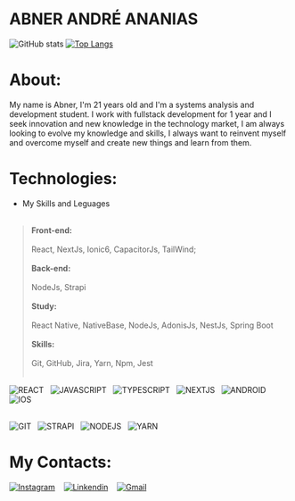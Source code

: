 # ABNER ANDRÉ ANANIAS


![GitHub stats](https://github-readme-stats.vercel.app/api?username=abnerndr&show_icons=true&theme=midnight-purple)
[![Top Langs](https://github-readme-stats.vercel.app/api/top-langs/?username=abnerndr&layout=compact&theme=midnight-purple)](https://github.com/abnerndr/github-readme-stats)





# About:
My name is Abner, I'm 21 years old and I'm a systems analysis and development student. I work with fullstack development for 1 year and I seek innovation and new knowledge in the technology market, I am always looking to evolve my knowledge and skills, I always want to reinvent myself and overcome myself and create new things and learn from them.


# Technologies:
* My Skills and Leguages<br><br>
> **Front-end:**<br><br>
> React, NextJs, Ionic6, CapacitorJs, TailWind;<br><br>
**Back-end:**<br><br>
> NodeJs, Strapi<br><br>
**Study:**<br><br>
>React Native, NativeBase, NodeJs, AdonisJs, NestJs, Spring Boot<br><br>
**Skills:**<br><br>
> Git, GitHub, Jira, Yarn, Npm, Jest<br><br>

![REACT](https://img.icons8.com/color/60/react-native.png)&nbsp;&nbsp;
![JAVASCRIPT](https://img.icons8.com/color/60/javascript--v1.png)&nbsp;&nbsp;
![TYPESCRIPT](https://img.icons8.com/fluency/60/typescript.png)&nbsp;&nbsp;
![NEXTJS](https://i.im.ge/2022/07/25/FIX1oh.png)&nbsp;&nbsp;
![ANDROID](https://cdn3.iconfinder.com/data/icons/logos-brands-3/24/logo_brand_brands_logos_android-58.png)&nbsp;&nbsp;
![IOS](https://cdn0.iconfinder.com/data/icons/flat-round-system/512/iOS-58.png)<br><br>

![GIT](https://cdn3.iconfinder.com/data/icons/social-media-2169/24/social_media_social_media_logo_git-60.png)&nbsp;&nbsp;
![STRAPI](https://i.im.ge/2022/07/25/FDGtmm.png)&nbsp;&nbsp;
![NODEJS](https://cdn4.iconfinder.com/data/icons/logos-and-brands/512/233_Node_Js_logo-66.png)&nbsp;&nbsp;
![YARN](https://cdn.icon-icons.com/icons2/2699/PNG/64/yarnpkg_logo_icon_170667.png)


# My Contacts:

[![Instagram](https://cdn2.iconfinder.com/data/icons/social-media-applications/64/social_media_applications_3-instagram-50.png)](https://www.instagram.com/abner.ananias/)&nbsp;&nbsp;&nbsp;
[![Linkendin](https://cdn2.iconfinder.com/data/icons/social-media-2285/512/1_Linkedin_unofficial_colored_svg-50.png)](https://www.linkedin.com/in/abner-andre-ananias/)&nbsp;&nbsp;&nbsp;
[![Gmail](https://cdn4.iconfinder.com/data/icons/social-media-2146/512/3_social-50.png)](mailto:abnerndr.dev@gmail.com)&nbsp;&nbsp;&nbsp;




